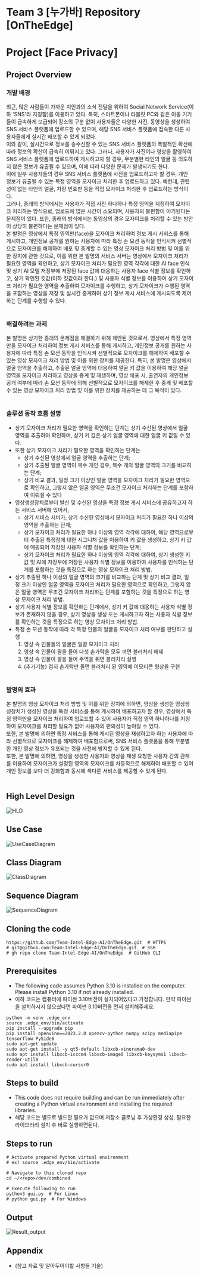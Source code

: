 # Team 3 [누가바] Repository [OnTheEdge]

# Project [Face Privacy]

## Project Overview
### 개발 배경
최근, 많은 사람들이 가까운 지인과의 소식 전달을 위하여 Social Network Service(이하 'SNS'라 지칭함)를 이용하고 있다. 특히, 스마트폰이나 타블릿 PC와 같은 이동 기기들이 급속하게 보급되어 장소의 구분 없이 사용자들은 다양한 사진, 동영상을 생성하여 SNS 서비스 플랫폼에 업로드할 수 있으며, 해당 SNS 서비스 플랫폼에 접속한 다른 사용자들에게 실시간 배포할 수 있게 되었다. <br>
이와 같이, 실시간으로 정보를 송수신할 수 있는 SNS 서비스 플랫폼의 폭발적인 확산에 따라 정보의 확산이 급속히 이뤄지고 있다. 그러나, 사용자가 사진이나 영상을 촬영하여 SNS 서비스 플랫폼에 업로드하여 게시하고자 할 경우, 무분별한 타인의 얼굴 등 의도하지 않은 정보가 유출될 수 있으며, 이에 따라 다양한 문제가 발생되기도 한다. <br>
이에 일부 사용자들의 경우 SNS 서비스 플랫폼에 사진을 업로드하고자 할 경우, 개인 정보가 유출될 수 있는 특정 영역을 모자이크 처리한 후 업로드하고 있다. 예컨대, 관련성이 없는 타인의 얼굴, 차량 번호판 등을 직접 모자이크 처리한 후 업로드하는 방식이다. <br>
그러나, 종래의 방식에서는 사용자가 직접 사진 하나하나 특정 영역을 지정하여 모자이크 처리하는 방식으로, 업로드에 많은 시간이 소요되며, 사용자의 불편함이 야기된다는 문제점이 있다. 또한, 종래의 방식에서는 동영상의 경우 모자이크를 처리할 수 있는 방안이 상당히 불편하다는 문제점이 있다. <br>
본 발명은 영상에서 특정 영역만(face)을 모자이크 처리하여 정보 게시 서비스를 통해 게시하고, 개인정보 공개를 원하는 사용자에 따라 특정 손 모션 동작을 인식시켜 선별적으로 모자이크를 해제하여 배포 및 중계할 수 있는 영상 모자이크 처리 방법 및 이를 위한 장치에 관한 것으로, 이를 위한 본 발명의 서비스 서버는 영상에서 모자이크 처리가 필요한 영역을 확인하고, 상기 모자이크 처리가 필요한 영역 각각에 대한 AI face 인식 및 상기 AI 모델 저장부에 저장된 face 값에 대응하는 사용자 face 식별 정보를 확인하고, 상기 확인된 킷값(이하 킷값이라 한다.) 및 사용자 식별 정보를 이용하여 상기 모자이크 처리가 필요한 영역을 추출하여 모자이크를 수행하고, 상기 모자이크가 수행된 영역을 포함하는 영상을 저장 및 실시간 중계하여 상기 정보 게시 서비스에 게시되도록 제어하는 단계를 수행할 수 있다.<br><br>

### 해결하려는 과제
본 발명은 상기한 종래의 문제점을 해결하기 위해 제안된 것으로서, 영상에서 특정 영역만을 모자이크 처리하여 정보 게시 서비스를 통해 게시하고, 개인정보 공개를 원하는 사용자에 따라 특정 손 모션 동작을 인식시켜 선별적으로 모자이크를 해제하여 배포할 수 있는 영상 모자이크 처리 방법 및 이를 위한 장치를 제공한다. 특히, 본 발명은 영상에서 얼굴 영역을 추출하고, 추출된 얼굴 영역에 대응하여 얼굴 키 값을 이용하여 해당 얼굴 영역을 모자이크 처리하고 영상을 중계 및 재생하며, 영상 배포 시, 출연자의 개인정보 공개 여부에 따라 손 모션 동작에 의해 선별적으로 모자이크를 해제한 후 중계 및 배포할 수 있는 영상 모자이크 처리 방법 및 이를 위한 장치를 제공하는 데 그 목적이 있다.<br><br>

### 솔루션 동작 흐름 설명
* 상기 모자이크 처리가 필요한 영역을 확인하는 단계는 상기 수신된 영상에서 얼굴 영역을 추출하여 확인하며, 상기 키 값은 상기 얼굴 영역에 대한 얼굴 키 값일 수 있다.
* 또한 상기 모자이크 처리가 필요한 영역을 확인하는 단계는
  - 상기 수신된 영상에서 얼굴 영역을 추출하는 단계;
  - 상기 추출된 얼굴 영역이 복수 개인 경우, 복수 개의 얼굴 영역의 크기를 비교하는 단계;
  - 상기 비교 결과, 일정 크기 이상인 얼굴 영역을 모자이크 처리가 필요한 영역으로 확인하고, 그렇지 않은 얼굴 영역은 무조건 모자이크 처리하는 단계를 포함하여 이뤄질 수 있다
* 영상생성장치로부터 발신 및 수신된 영상을 특정 정보 게시 서비스에 공유하고자 하는 서비스 서버에 있어서,
  - 상기 서비스 서버가, 상기 수신된 영상에서 모자이크 처리가 필요한 하나 이상의 영역을 추출하는 단계;
  - 상기 모자이크 처리가 필요한 하나 이상의 영역 각각에 대하여, 해당 영역으로부터 추출된 특징점에 대한 시그니처 값을 이용하여 키 값을 생성하고, 상기 키 값에 매핑되어 저장된 사용자 식별 정보를 확인하는 단계;
  - 상기 모자이크 처리가 필요한 하나 이상의 영역 각각에 대하여, 상기 생성한 키 값 및 AI에 저장부에 저장된 사용자 식별 정보를 이용하여 사용자를 인식하는 단계를 포함하는 것을 특징으로 하는 영상 모자이크 처리 방법.
* 상기 추출된 하나 이상의 얼굴 영역의 크기를 비교하는 단계 및 상기 비교 결과, 일정 크기 이상인 얼굴 영역을 모자이크 처리가 필요한 영역으로 확인하고, 그렇지 않은 얼굴 영역은 무조건 모자이크 처리하는 단계를 포함하는 것을 특징으로 하는 영상 모자이크 처리 방법.
* 상기 사용자 식별 정보를 확인하는 단계에서, 상기 키 값에 대응하는 사용자 식별 정보가 존재하지 않을 경우, 상기 영상을 생성 또는 게시하고자 하는 사용자 식별 정보를 확인하는 것을 특징으로 하는 영상 모자이크 처리 방법.
* 특정 손 모션 동작에 따라 각 특정 인물의 얼굴을 모자이크 처리 여부를 판단하고 실행
  1. 영상 속 인물들의 얼굴은 일괄 모자이크 처리
  2. 영상 속 인물이 팔을 들어 다섯 손가락을 모두 펴면 블러처리 해제
  3. 영상 속 인물이 팔을 들어 주먹을 쥐면 블러처리 실행
  4. (추가기능) 검지 손가락만 들면 블러처리 된 영역에 이모티콘 형상을 구현
<br><br>

### 발명의 효과
본 발명의 영상 모자이크 처리 방법 및 이를 위한 장치에 의하면, 영상을 생성한 영상생성장치가 생성된 영상을 특정 서비스를 통해 게시하여 배포하고자 할 경우, 영상에서 특정 영역만을 모자이크 처리하여 업로드할 수 있어 사용자가 직접 영역 하나하나를 지정하여 모자이크를 처리할 필요가 없어 사용자의 편의성이 높아질 수 있다.<br>
또한, 본 발명에 의하면 특정 서비스를 통해 게시된 영상을 재생하고자 하는 사용자에 따라 선별적으로 모자이크를 해제하여 배포함으로써, SNS 서비스 플랫폼을 통해 무분별한 개인 영상 정보가 유포되는 것을 사전에 방지할 수 있게 된다.<br>
또한, 본 발명에 의하면, 영상을 생성한 사용자와 영상을 재생 요청한 사용자 간의 관계를 이용하여 모자이크가 설정된 영역의 모자이크를 차등적으로 해제하여 배포할 수 있어 개인 정보를 보다 더 강화함과 동시에 색다른 서비스를 제공할 수 있게 된다.<br><br>

## High Level Design

![HLD](https://github.com/Team-Intel-Edge-AI/OnTheEdge/blob/main/doc/HLD.png)


## Use Case

![UseCaseDiagram](https://github.com/Team-Intel-Edge-AI/OnTheEdge/blob/main/doc/UseCase_0.png) 


## Class Diagram

![ClassDiagram](https://github.com/Team-Intel-Edge-AI/OnTheEdge/blob/main/doc/PlantUML_Class_Diagram.png)


## Sequence Diagram

![SequenceDiagram](https://github.com/Team-Intel-Edge-AI/OnTheEdge/blob/main/doc/PlantUML_Sequence_Diagram.png)


## Cloning the code

```shell
https://github.com/Team-Intel-Edge-AI/OnTheEdge.git  # HTTPS
# git@github.com:Team-Intel-Edge-AI/OnTheEdge.git  # SSH
# gh repo clone Team-Intel-Edge-AI/OnTheEdge  # GitHub CLI
```

## Prerequisites

* The following code assumes Python 3.10 is installed on the computer. Please install Python 3.10 if not already installed.
* 이하 코드는 컴퓨터에 파이썬 3.10버전이 설치되어있다고 가정합니다. 만약 파이썬을 설치하시지 않으셨다면 파이썬 3.10버전을 먼저 설치해주세요.

```shell
python -m venv .edge_env
source .edge_env/bin/activate
pip install --upgrade pip
pip install openvino==2023.2.0 opencv-python numpy scipy mediapipe tensorflow PySide6
sudo apt-get update
sudo apt-get install -y qt5-default libxcb-xinerama0-dev
sudo apt install libxcb-icccm4 libxcb-image0 libxcb-keysyms1 libxcb-render-util0
sudo apt install libxcb-cursor0
```

## Steps to build

* This code does not require building and can be run immediately after creating a Python virtual environment and installing the required libraries.
* 해당 코드는 별도로 빌드할 필요가 없으며 저장소 클로닝 후 가상환경 생성, 필요한 라이브러리 설치 후 바로 실행하면된다.


## Steps to run
```shell
# Activate prepared Python virtual environment
# ex) source .edge_env/bin/activate

# Navigate to this cloned repo
cd ~/<repo>/dev/combined

# Execute following to run
python3 gui.py  # For Linux
# python gui.py  # For Windows
```

## Output
![Result_output](./doc/result.png)

## Appendix

* (참고 자료 및 알아두어야할 사항들 기술)
